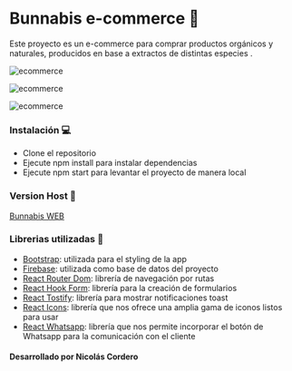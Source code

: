 # Bunnabis e-commerce 🛒

Este proyecto es un e-commerce para comprar productos orgánicos y naturales, producidos en base a extractos de distintas especies .

![ecommerce](https://i.postimg.cc/CL8HpPKC/Captura-de-pantalla-2024-04-04-203333.png)

![ecommerce](https://i.postimg.cc/bYWHMcqN/Captura-de-pantalla-2024-04-04-203416.png)

![ecommerce](https://i.postimg.cc/5tGq91Pf/Proyecto-Bunnabis-GIF.gif)


### Instalación 💻

- Clone el repositorio
- Ejecute npm install para instalar dependencias
- Ejecute npm start para levantar el proyecto de manera local


### Version Host 🛜

[Bunnabis WEB](https://bunnabis-app.vercel.app/)

### Librerias utilizadas 📖

- [Bootstrap](https://getbootstrap.com/docs/5.2/getting-started/introduction/): utilizada para el styling de la app
- [Firebase](https://firebase.google.com/): utilizada como base de datos del proyecto
- [React Router Dom](https://reactrouter.com/en/main): librería de navegación por rutas
- [React Hook Form](https://react-hook-form.com/): librería para la creación de formularios
- [React Tostify](https://www.npmjs.com/package/react-toastify): librería para mostrar notificaciones toast
- [React Icons](https://www.npmjs.com/package/react-icons): librería que nos ofrece una amplia gama de iconos listos para usar
- [React Whatsapp](https://www.npmjs.com/package/react-whatsapp): librería que nos permite incorporar el botón de Whatsapp para la comunicación con el cliente



#### Desarrollado por Nicolás Cordero

